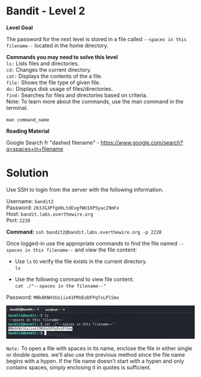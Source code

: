 # Bandit - Level 2
**Level Goal**

The password for the next level is stored in a file called `--spaces in this filename--` located in the home directory.

**Commands you may need to solve this level**  
`ls:` Lists files and directories.  
`cd:` Changes the current directory.  
`cat:` Displays the contents of the a file.  
`file:` Shows the file type of given file.  
`du:` Displays disk usage of files/directories.  
`find:` Searches for files and directories based on criteria.  
Note: To learn more about the commands, use the man command in the terminal.  

`man command_name`

**Reading Material**

Google Search fr "dashed filename" - https://www.google.com/search?q=spaces+in+filename

# Solution
Use SSH to login from the server with the following information.

Username: `bandit2`  
Password: `263JGJPfgU6LtdEvgfWU1XP5yac29mFx`  
Host: `bandit.labs.overthewire.org`  
Port: `2220`  

**Command:** `ssh bandit2@bandit.labs.overthewire.org -p 2220`   

Once logged-in use the appropriate commands to find the file named `--spaces in this filename--` and view the file content:
- Use `ls` to verify the file exists in the current directory.  
  `ls`

- Use the following command to view file content.  
  `cat ./"--spaces in the filename--"`

Password: `MNk8KNH3Usiio41PRUEoDFPqfxLPlSmx`  

![level 2 solution](../Images/level2-sol.png)  

`Note:` To open a file with spaces in its name, enclose the file in either single or double quotes. we'll also use the previous method since the file name begins with a hypen. If the file name doesn't start with a hypen and only contains spaces, simply enclosing it in quotes is sufficient.
